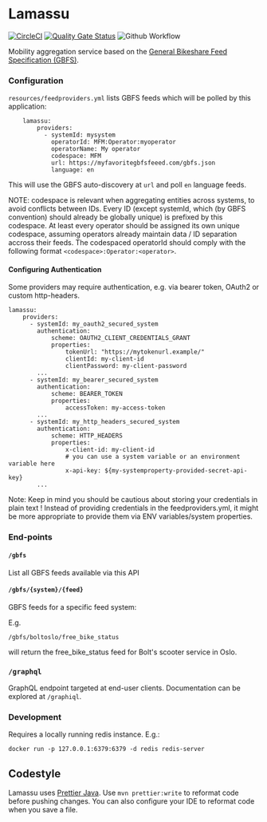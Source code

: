 # Lamassu

[![CircleCI](https://dl.circleci.com/status-badge/img/gh/entur/lamassu/tree/master.svg?style=svg&circle-token=8db82686d192e3712a3a92502477a5a7e72b7be1)](https://dl.circleci.com/status-badge/redirect/gh/entur/lamassu/tree/master)
[![Quality Gate Status](https://sonarcloud.io/api/project_badges/measure?project=entur_lamassu&metric=alert_status)](https://sonarcloud.io/dashboard?id=entur_lamassu)
![Github Workflow](https://github.com/entur/lamassu/actions/workflows/ci.yml/badge.svg)

Mobility aggregation service based on the [General Bikeshare Feed Specification (GBFS)](https://github.com/MobilityData/gbfs).

### Configuration

`resources/feedproviders.yml` lists GBFS feeds which will be polled by this application:

        lamassu:
            providers:
              - systemId: mysystem
                operatorId: MFM:Operator:myoperator
                operatorName: My operator
                codespace: MFM
                url: https://myfavoritegbfsfeeed.com/gbfs.json
                language: en

This will use the GBFS auto-discovery at `url` and poll `en` language feeds.

NOTE: codespace is relevant when aggregating entities across systems, to avoid conflicts between IDs. 
Every ID (except systemId, which (by GBFS convention) should already be globally unique) is prefixed by this codespace.
At least every operator should be assigned its own unique codespace, assuming operators already maintain data / ID separation accross their feeds.
The codespaced operatorId should comply with the following format `<codespace>:Operator:<operator>`.

#### Configuring Authentication

Some providers may require authentication, e.g. via bearer token, OAuth2 or custom http-headers.

    lamassu:
        providers:
          - systemId: my_oauth2_secured_system
            authentication:
                scheme: OAUTH2_CLIENT_CREDENTIALS_GRANT
                properties:
                    tokenUrl: "https://mytokenurl.example/"
                    clientId: my-client-id
                    clientPassword: my-client-password
            ...
          - systemId: my_bearer_secured_system
            authentication:
                scheme: BEARER_TOKEN
                properties:
                    accessToken: my-access-token
            ...
          - systemId: my_http_headers_secured_system
            authentication:
                scheme: HTTP_HEADERS
                properties:
                    x-client-id: my-client-id 
                    # you can use a system variable or an environment variable here
                    x-api-key: ${my-systemproperty-provided-secret-api-key}
            ...

Note: Keep in mind you should be cautious about storing your credentials in plain text ! Instead of providing credentials in the feedproviders.yml, it might be more appropriate to provide them via ENV variables/system properties. 

### End-points

#### `/gbfs`

List all GBFS feeds available via this API

#### `/gbfs/{system}/{feed}`

GBFS feeds for a specific feed system:

E.g.

    /gbfs/boltoslo/free_bike_status

will return the free_bike_status feed for Bolt's scooter service in Oslo.

### `/graphql`

GraphQL endpoint targeted at end-user clients. Documentation can be explored at `/graphiql`.

### Development

Requires a locally running redis instance. E.g.:

    docker run -p 127.0.0.1:6379:6379 -d redis redis-server

## Codestyle
Lamassu uses [Prettier Java](https://github.com/jhipster/prettier-java). Use `mvn prettier:write` to reformat code before
pushing changes. You can also configure your IDE to reformat code when you save a file.
